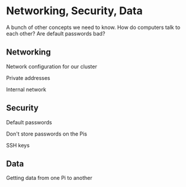 # Networking, Security, Data

A bunch of other concepts we need to know. How do computers talk to each other? Are default passwords bad?

## Networking

Network configuration for our cluster

Private addresses

Internal network

## Security

Default passwords

Don't store passwords on the Pis

SSH keys

## Data

Getting data from one Pi to another
